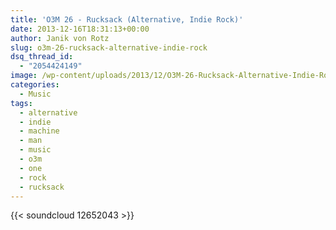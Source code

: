 ```yaml
---
title: 'O3M 26 - Rucksack (Alternative, Indie Rock)'
date: 2013-12-16T18:31:13+00:00
author: Janik von Rotz
slug: o3m-26-rucksack-alternative-indie-rock
dsq_thread_id:
  - "2054424149"
image: /wp-content/uploads/2013/12/O3M-26-Rucksack-Alternative-Indie-Rock.jpg
categories:
  - Music
tags:
  - alternative
  - indie
  - machine
  - man
  - music
  - o3m
  - one
  - rock
  - rucksack
---
```

{{< soundcloud 12652043 >}}